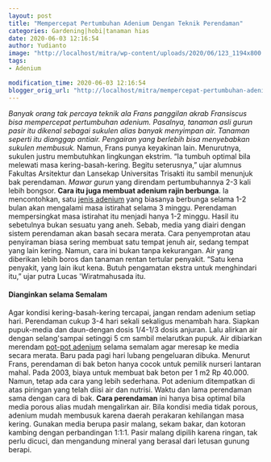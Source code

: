 ```yaml
---
layout: post
title: "Mempercepat Pertumbuhan Adenium Dengan Teknik Perendaman"
categories: Gardening|hobi|tanaman hias
date: 2020-06-03 12:16:54
author: Yudianto
image: "http://localhost/mitra/wp-content/uploads/2020/06/123_1194x800.jpg"
tags:
- Adenium

modification_time: 2020-06-03 12:16:54
blogger_orig_url: "http://localhost/mitra/mempercepat-pertumbuhan-adenium-dengan.html"
---
```


<em>Banyak orang tak percaya teknik ala Frans panggilan akrab Fransiscus bisa mempercepat pertumbuhan adenium. Pasalnya, tanaman asli gurun pasir itu dikenal sebagai sukulen alias banyak menyimpan air. Tanaman seperti itu dianggap antiair. Pengairan yang berlebih bisa menyebabkan sukulen membusuk.</em>
Namun, Frans punya keyakinan lain. Menurutnya, sukulen justru membutuhkan lingkungan ekstrim. “Ia tumbuh optimal bila melewati masa kering-basah-kering. Begitu seterusnya,” ujar alumnus Fakultas Arsitektur dan Lansekap Universitas Trisakti itu sambil menunjuk bak perendaman.
<em>Mawar gurun</em> yang direndam pertumbuhannya 2-3 kali lebih bongsor. <strong>Cara itu juga membuat adenium rajin berbunga</strong>. Ia mencontohkan, satu <a href="http://127.0.0.1/mitra/kreasi-bonsai-adenium-unik-nan-cantik.html">jenis adenium</a> yang biasanya berbunga selama 1-2 bulan akan mengalami masa istirahat selama 3 minggu. Perendaman mempersingkat masa istirahat itu menjadi hanya 1-2 minggu.
Hasil itu sebetulnya bukan sesuatu yang aneh. Sebab, media yang diairi dengan sistem perendaman akan basah secara merata. Cara penyemprotan atau penyiraman biasa sering membuat satu tempat jenuh air, sedang tempat yang lain kering.
Namun, cara ini bukan tanpa kekurangan. Air yang diberikan lebih boros dan tanaman rentan tertular penyakit. “Satu kena penyakit, yang lain ikut kena. Butuh pengamatan ekstra untuk menghindari itu,” ujar putra Lucas 'Wiratmahusada itu.
<h4>Dianginkan selama Semalam</h4>
Agar kondisi kering-basah-kering tercapai, jangan rendam adenium setiap hari. Perendaman cukup 3-4 hari sekali sekaligus menambah hara. Siapkan pupuk-media dan daun-dengan dosis 1/4-1/3 dosis anjuran. Lalu alirkan air dengan selang'sampai setinggi 5 cm sambil melarutkan pupuk. Air dibiarkan merendam <a href="http://127.0.0.1/mitra/topik/adenium">pot-pot adenium</a> selama semalam agar meresap ke media secara merata. Baru pada pagi hari lubang pengeluaran dibuka.
Menurut Frans, perendaman di bak beton hanya cocok untuk pemilik nurseri lantaran mahal. Pada 2003, biaya untuk membuat bak beton per 1 m2 Rp 40.000. Namun, tetap ada cara yang lebih sederhana. Pot adenium ditempatkan di atas piringan yang telah diisi air dan nutrisi. Waktu dan lama perendaman sama dengan cara di bak.
<strong>Cara perendaman</strong> ini hanya bisa optimal bila media porous alias mudah mengalirkan air. Bila kondisi media tidak porous, adenium mudah membusuk karena daerah perakaran kehilangan masa kering. Gunakan media berupa pasir malang, sekam bakar, dan kotoran kambing dengan perbandingan 1:1:1. Pasir malang dipilih karena ringan, tak perlu dicuci, dan mengandung mineral yang berasal dari letusan gunung berapi.
